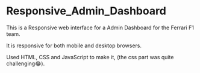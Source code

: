 # Responsive_Admin_Dashboard

This is a Responsive web interface for a Admin Dashboard for the Ferrari F1 team.

It is responsive for both mobile and desktop browsers.

Used HTML, CSS and JavaScript to make it, (the css part was quite challenging😂).

